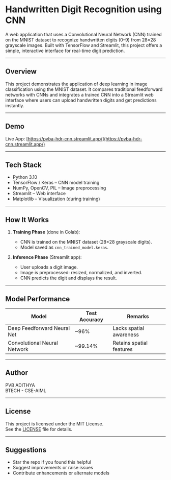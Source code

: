 # Handwritten Digit Recognition using CNN

A web application that uses a Convolutional Neural Network (CNN) trained on the MNIST dataset to recognize handwritten digits (0–9) from 28×28 grayscale images. Built with TensorFlow and Streamlit, this project offers a simple, interactive interface for real-time digit prediction.

---

## Overview

This project demonstrates the application of deep learning in image classification using the MNIST dataset. It compares traditional feedforward networks with CNNs and integrates a trained CNN into a Streamlit web interface where users can upload handwritten digits and get predictions instantly.

---

## Demo

Live App: [https://pvba-hdr-cnn.streamlit.app/](https://pvba-hdr-cnn.streamlit.app/)

---

## Tech Stack

- Python 3.10  
- TensorFlow / Keras – CNN model training  
- NumPy, OpenCV, PIL – Image preprocessing  
- Streamlit – Web interface  
- Matplotlib – Visualization (during training)

---

## How It Works

1. **Training Phase** (done in Colab):  
   - CNN is trained on the MNIST dataset (28×28 grayscale digits).  
   - Model saved as `cnn_trained_model.keras`.

2. **Inference Phase** (Streamlit app):  
   - User uploads a digit image.  
   - Image is preprocessed: resized, normalized, and inverted.  
   - CNN predicts the digit and displays the result.

---

## Model Performance

| Model                          | Test Accuracy | Remarks                   |
|--------------------------------|---------------|---------------------------|
| Deep Feedforward Neural Net    | ~96%          | Lacks spatial awareness   |
| Convolutional Neural Network   | ~99.14%       | Retains spatial features  |

---

## Author

PVB ADITHYA  
BTECH - CSE-AIML

---

## License

This project is licensed under the MIT License.  
See the [LICENSE](LICENSE) file for details.

---

## Suggestions

- Star the repo if you found this helpful  
- Suggest improvements or raise issues  
- Contribute enhancements or alternate models
